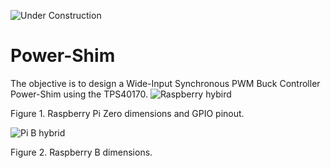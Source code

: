 ![Under Construction](https://user-images.githubusercontent.com/90804577/235811089-80b9bb64-8190-4145-b768-4a4fa93bdb05.png)


# Power-Shim
The objective is to design a Wide-Input Synchronous PWM Buck Controller Power-Shim using the TPS40170.
![Raspberry hybird](https://user-images.githubusercontent.com/90804577/235952550-227ee0e8-5e73-457b-b64e-22fbbf79185c.png)

Figure 1. Raspberry Pi Zero dimensions and GPIO pinout.

![Pi B hybrid](https://user-images.githubusercontent.com/90804577/236075554-a4f3fe66-1d6d-4c46-8c29-9251df177095.png)

Figure 2. Raspberry B dimensions.
